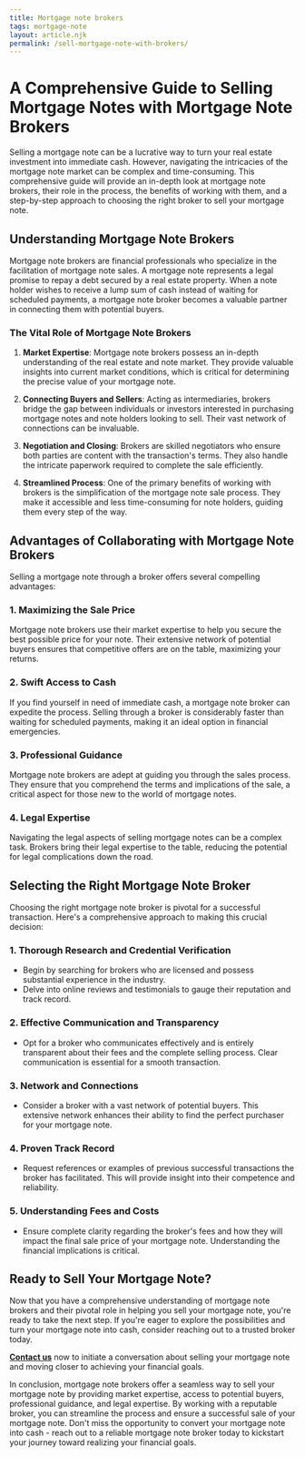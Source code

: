 ```yaml
---
title: Mortgage note brokers
tags: mortgage-note
layout: article.njk
permalink: /sell-mortgage-note-with-brokers/
---
```


# A Comprehensive Guide to Selling Mortgage Notes with Mortgage Note Brokers

Selling a mortgage note can be a lucrative way to turn your real estate investment into immediate cash. However, navigating the intricacies of the mortgage note market can be complex and time-consuming. This comprehensive guide will provide an in-depth look at mortgage note brokers, their role in the process, the benefits of working with them, and a step-by-step approach to choosing the right broker to sell your mortgage note.

## Understanding Mortgage Note Brokers

Mortgage note brokers are financial professionals who specialize in the facilitation of mortgage note sales. A mortgage note represents a legal promise to repay a debt secured by a real estate property. When a note holder wishes to receive a lump sum of cash instead of waiting for scheduled payments, a mortgage note broker becomes a valuable partner in connecting them with potential buyers.

### The Vital Role of Mortgage Note Brokers

1. **Market Expertise**: Mortgage note brokers possess an in-depth understanding of the real estate and note market. They provide valuable insights into current market conditions, which is critical for determining the precise value of your mortgage note.

2. **Connecting Buyers and Sellers**: Acting as intermediaries, brokers bridge the gap between individuals or investors interested in purchasing mortgage notes and note holders looking to sell. Their vast network of connections can be invaluable.

3. **Negotiation and Closing**: Brokers are skilled negotiators who ensure both parties are content with the transaction's terms. They also handle the intricate paperwork required to complete the sale efficiently.

4. **Streamlined Process**: One of the primary benefits of working with brokers is the simplification of the mortgage note sale process. They make it accessible and less time-consuming for note holders, guiding them every step of the way.

## Advantages of Collaborating with Mortgage Note Brokers

Selling a mortgage note through a broker offers several compelling advantages:

### 1. Maximizing the Sale Price

Mortgage note brokers use their market expertise to help you secure the best possible price for your note. Their extensive network of potential buyers ensures that competitive offers are on the table, maximizing your returns.

### 2. Swift Access to Cash

If you find yourself in need of immediate cash, a mortgage note broker can expedite the process. Selling through a broker is considerably faster than waiting for scheduled payments, making it an ideal option in financial emergencies.

### 3. Professional Guidance

Mortgage note brokers are adept at guiding you through the sales process. They ensure that you comprehend the terms and implications of the sale, a critical aspect for those new to the world of mortgage notes.

### 4. Legal Expertise

Navigating the legal aspects of selling mortgage notes can be a complex task. Brokers bring their legal expertise to the table, reducing the potential for legal complications down the road.

## Selecting the Right Mortgage Note Broker

Choosing the right mortgage note broker is pivotal for a successful transaction. Here's a comprehensive approach to making this crucial decision:

### 1. Thorough Research and Credential Verification

- Begin by searching for brokers who are licensed and possess substantial experience in the industry.
- Delve into online reviews and testimonials to gauge their reputation and track record.

### 2. Effective Communication and Transparency

- Opt for a broker who communicates effectively and is entirely transparent about their fees and the complete selling process. Clear communication is essential for a smooth transaction.

### 3. Network and Connections

- Consider a broker with a vast network of potential buyers. This extensive network enhances their ability to find the perfect purchaser for your mortgage note.

### 4. Proven Track Record

- Request references or examples of previous successful transactions the broker has facilitated. This will provide insight into their competence and reliability.

### 5. Understanding Fees and Costs

- Ensure complete clarity regarding the broker's fees and how they will impact the final sale price of your mortgage note. Understanding the financial implications is critical.

## Ready to Sell Your Mortgage Note?

Now that you have a comprehensive understanding of mortgage note brokers and their pivotal role in helping you sell your mortgage note, you're ready to take the next step. If you're eager to explore the possibilities and turn your mortgage note into cash, consider reaching out to a trusted broker today.

**[Contact us](#)** now to initiate a conversation about selling your mortgage note and moving closer to achieving your financial goals.

In conclusion, mortgage note brokers offer a seamless way to sell your mortgage note by providing market expertise, access to potential buyers, professional guidance, and legal expertise. By working with a reputable broker, you can streamline the process and ensure a successful sale of your mortgage note. Don't miss the opportunity to convert your mortgage note into cash - reach out to a reliable mortgage note broker today to kickstart your journey toward realizing your financial goals.